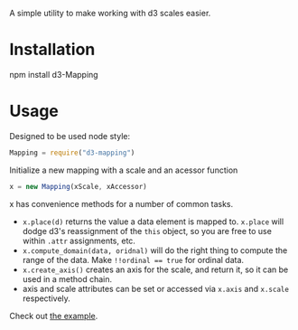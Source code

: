 A simple utility to make working with d3 scales easier.

# Installation #

npm install d3-Mapping

# Usage #

Designed to be used node style:

```js
Mapping = require("d3-mapping")
```

Initialize a new mapping with a scale and an acessor function

```js
x = new Mapping(xScale, xAccessor)

```

x has convenience methods for a number of common tasks.


- `x.place(d)` returns the value a data element is mapped to. `x.place` will
  dodge d3's reassignment of the `this` object, so you are free to use within
  `.attr` assignments, etc.
- `x.compute_domain(data, oridnal)`  will do the right thing to compute the range of the
  data. Make `!!ordinal == true` for ordinal data.
- `x.create_axis()` creates an axis for the scale, and return it, so it can be
  used in a method chain.
- axis and scale attributes can be set or accessed via `x.axis` and `x.scale`
  respectively.

Check out [the example](./example).

